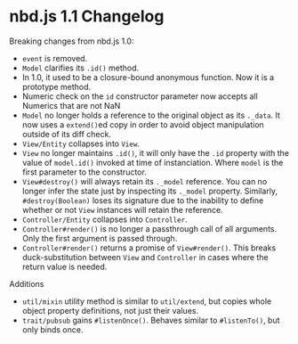 nbd.js 1.1 Changelog
===

Breaking changes from nbd.js 1.0:

* `event` is removed.
* `Model` clarifies its `.id()` method.
 * In 1.0, it used to be a closure-bound anonymous function. Now it is a
   prototype method.
 * Numeric check on the `id` constructor parameter now accepts all Numerics
   that are not NaN
* `Model` no longer holds a reference to the original object as its `._data`.
  It now uses a `extend()`ed copy in order to avoid object manipulation outside
of its diff check.
* `View/Entity` collapses into `View`.
 * `View` no longer maintains `.id()`, it will only have the `.id` property
   with the value of `model.id()` invoked at time of instanciation. Where
`model` is the first parameter to the constructor.
 * `View#destroy()` will always retain its `._model` reference. You can no
   longer infer the state just by inspecting its `._model` property. Similarly,
`#destroy(Boolean)` loses its signature due to the inability to define whether
or not `View` instances will retain the reference.
* `Controller/Entity` collapses into `Controller`.
 * `Controller#render()` is no longer a passthrough call of all arguments. Only
   the first argument is passed through.
 * `Controller#render()` returns a promise of `View#render()`. This breaks
   duck-substitution between `View` and `Controller` in cases where the return
value is needed.

Additions

* `util/mixin` utility method is similar to `util/extend`, but copies whole
  object property definitions, not just their values.
* `trait/pubsub` gains `#listenOnce()`. Behaves similar to `#listenTo()`, but
  only binds once.
